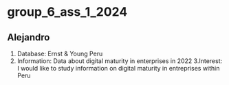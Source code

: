 # group_6_ass_1_2024
## Alejandro
1. Database: Ernst & Young Peru
2. Information: Data about digital maturity in enterprises in 2022
3.Interest: I would like to study information on digital maturity in entreprises within Peru
